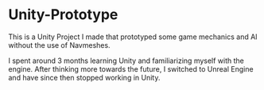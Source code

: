 # Unity-Prototype

This is a Unity Project I made that prototyped some game mechanics and AI without the use of Navmeshes.



I spent around 3 months learning Unity and familiarizing myself with the engine. After thinking more towards the future, I switched to Unreal Engine and have since then stopped working in Unity. 
